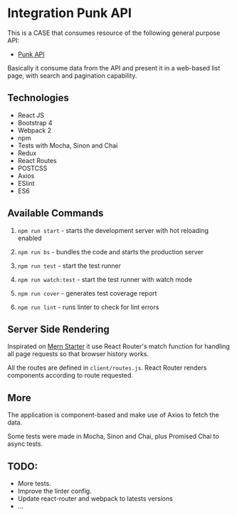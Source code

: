 # Integration Punk API

This is a CASE that consumes resource of the following general purpose API:

- [Punk API](https://punkapi.com/documentation/v2)

Basically it consume data from the API and present it in a web-based list page,
with search and pagination capability.

## Technologies

+ React JS
+ Bootstrap 4
+ Webpack 2
+ npm
+ Tests with Mocha, Sinon and Chai
+ Redux
+ React Routes
+ POSTCSS
+ Axios
+ ESlint
+ ES6

## Available Commands

1. `npm run start` - starts the development server with hot reloading enabled

2. `npm run bs` - bundles the code and starts the production server

3. `npm run test` - start the test runner

4. `npm run watch:test` - start the test runner with watch mode

5. `npm run cover` - generates test coverage report

6. `npm run lint` - runs linter to check for lint errors

## Server Side Rendering

Inspirated on [Mern Starter](https://github.com/Hashnode/mern-starter) it use React Router's match function for handling all page requests so that browser history works.

All the routes are defined in `client/routes.js`. React Router renders components according to route requested.

## More

The application is component-based and make use of Axios to fetch the data.

Some tests were made in Mocha, Sinon and Chai, plus Promised Chai to async tests.

## TODO:

+ More tests.
+ Improve the linter config.
+ Update react-router and webpack to latests versions
+ ...

